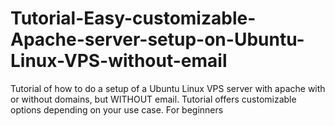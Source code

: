 # Tutorial-Easy-customizable-Apache-server-setup-on-Ubuntu-Linux-VPS-without-email
Tutorial of how to do a setup of a Ubuntu Linux VPS server with apache with or without domains, but WITHOUT email. Tutorial offers customizable options depending on your use case. For beginners 
